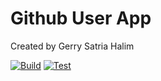 # Github User App
Created by Gerry Satria Halim

[![Build](https://github.com/promecarus/gucca/actions/workflows/build.yml/badge.svg)](https://github.com/promecarus/gucca/actions/workflows/build.yml)
[![Test](https://github.com/promecarus/gucca/actions/workflows/test.yml/badge.svg)](https://github.com/promecarus/gucca/actions/workflows/test.yml)
